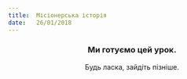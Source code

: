 ```yaml
---
title:  Місіонерська історія
date:   26/01/2018
---
```


### <center>Ми готуємо цей урок.</center>
<center>Будь ласка, зайдіть пізніше.</center>
